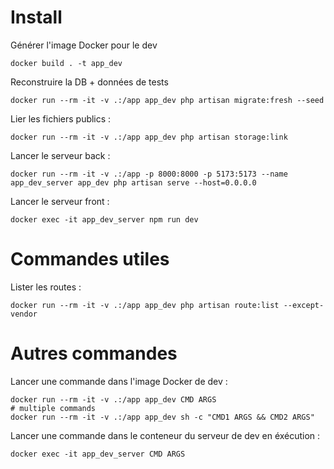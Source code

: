 # Install

Générer l'image Docker pour le dev

    docker build . -t app_dev

Reconstruire la DB + données de tests

    docker run --rm -it -v .:/app app_dev php artisan migrate:fresh --seed
    
Lier les fichiers publics :

    docker run --rm -it -v .:/app app_dev php artisan storage:link
    
Lancer le serveur back :

    docker run --rm -it -v .:/app -p 8000:8000 -p 5173:5173 --name app_dev_server app_dev php artisan serve --host=0.0.0.0

Lancer le serveur front :

    docker exec -it app_dev_server npm run dev
    

# Commandes utiles

Lister les routes :

    docker run --rm -it -v .:/app app_dev php artisan route:list --except-vendor


# Autres commandes

Lancer une commande dans l'image Docker de dev :

    docker run --rm -it -v .:/app app_dev CMD ARGS
    # multiple commands
    docker run --rm -it -v .:/app app_dev sh -c "CMD1 ARGS && CMD2 ARGS"

Lancer une commande dans le conteneur du serveur de dev en éxécution :

    docker exec -it app_dev_server CMD ARGS


